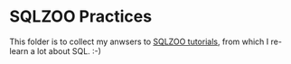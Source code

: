 # SQLZOO Practices

This folder is to collect my anwsers to [SQLZOO tutorials](http://sqlzoo.net/wiki/SQL_Tutorial), from which I re-learn a lot about SQL. :-)
